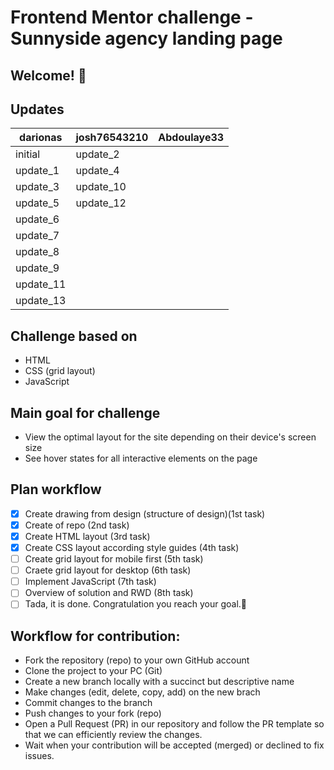 # Frontend Mentor challenge - Sunnyside agency landing page

## Welcome! 👋

## Updates

| darionas  | josh76543210 | Abdoulaye33 |
| --------- | ------------ | ----------- |
| initial   | update_2     |             |
| update_1  | update_4     |             |
| update_3  | update_10    |             |
| update_5  | update_12    |             |
| update_6  |              |             |
| update_7  |              |             |
| update_8  |              |             |
| update_9  |              |             |
| update_11 |              |             |
| update_13 |              |             |

## Challenge based on

- HTML
- CSS (grid layout)
- JavaScript

## Main goal for challenge

- View the optimal layout for the site depending on their device's screen size
- See hover states for all interactive elements on the page

## Plan workflow

- [x] Create drawing from design (structure of design)(1st task)
- [x] Create of repo (2nd task)
- [x] Create HTML layout (3rd task)
- [x] Create CSS layout according style guides (4th task)
- [ ] Create grid layout for mobile first (5th task)
- [ ] Craete grid layout for desktop (6th task)
- [ ] Implement JavaScript (7th task)
- [ ] Overview of solution and RWD (8th task)
- [ ] Tada, it is done. Congratulation you reach your goal.🎉

## Workflow for contribution:

- Fork the repository (repo) to your own GitHub account
- Clone the project to your PC (Git)
- Create a new branch locally with a succinct but descriptive name
- Make changes (edit, delete, copy, add) on the new brach
- Commit changes to the branch
- Push changes to your fork (repo)
- Open a Pull Request (PR) in our repository and follow the PR template so that we can efficiently review the changes.
- Wait when your contribution will be accepted (merged) or declined to fix issues.
